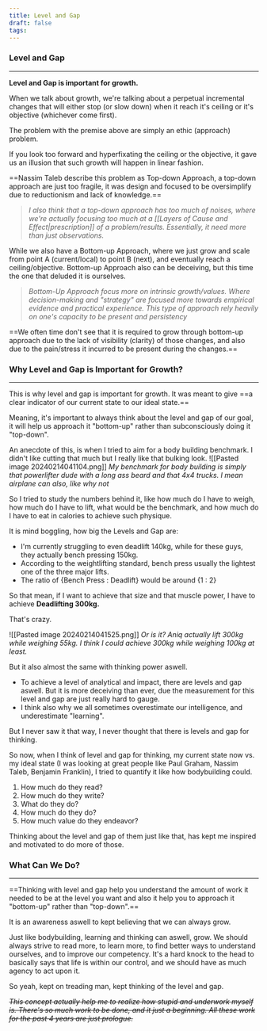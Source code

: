 ```yaml
---
title: Level and Gap
draft: false
tags:
---
```

### Level and Gap
-------
**Level and Gap is important for growth.**

When we talk about growth, we're talking about a perpetual incremental changes that will either stop (or slow down) when it reach it's ceiling or it's objective (whichever come first).

The problem with the premise above are simply an ethic (approach) problem.

If you look too forward and hyperfixating the ceiling or the objective, it gave us an illusion that such growth will happen in linear fashion. 

==Nassim Taleb describe this problem as Top-down Approach, a top-down approach are just too fragile, it was design and focused to be oversimplify due to reductionism and lack of knowledge.==

> *I also think that a top-down approach has too much of noises, where we're actually focusing too much at a [[Layers of Cause and Effect|prescription]] of a problem/results. Essentially, it need more than just observations.*

While we also have a Bottom-up Approach, where we just grow and scale from point A (current/local) to point B (next), and eventually reach a ceiling/objective. Bottom-up Approach also can be deceiving, but this time the one that deluded it is ourselves. 

> *Bottom-Up Approach focus more on intrinsic growth/values. Where decision-making and "strategy" are focused more towards empirical evidence and practical experience. This type of approach rely heavily on one's capacity to be present and persistency*

==We often time don't see that it is required to grow through bottom-up approach due to the lack of visibility (clarity) of those changes, and also due to the pain/stress it incurred to be present during the changes.==

### Why Level and Gap is Important for Growth?
------
This is why level and gap is important for growth. It was meant to give ==a clear indicator of our current state to our ideal state.== 

Meaning, it's important to always think about the level and gap of our goal, it will help us approach it "bottom-up" rather than subconsciously doing it "top-down".

An anecdote of this, is when I tried to aim for a body building benchmark. I didn't like cutting that much but I really like that bulking look. 
![[Pasted image 20240214041104.png]]
*My benchmark for body building is simply that powerlifter dude with a long ass beard and that 4x4 trucks. I mean airplane can also, like why not*

So I tried to study the numbers behind it, like how much do I have to weigh, how much do I have to lift, what would be the benchmark, and how much do I have to eat in calories to achieve such physique.

It is mind boggling, how big the Levels and Gap are:
- I'm currently struggling to even deadlift 140kg, while for these guys, they actually bench pressing 150kg. 
- According to the weightlifting standard, bench press usually the lightest one of the three major lifts. 
- The ratio of {Bench Press : Deadlift} would be around {1 : 2}

 So that mean, if I want to achieve that size and that muscle power, I have to achieve **Deadlifting 300kg.**

That's crazy.

![[Pasted image 20240214041525.png]]
*Or is it? Aniq actually lift 300kg while weighing 55kg. I think I could achieve 300kg while weighing 100kg at least.*

But it also almost the same with thinking power aswell. 
- To achieve a level of analytical and impact, there are levels and gap aswell. But it is more deceiving than ever, due the measurement for this level and gap are just really hard to gauge. 
- I think also why we all sometimes overestimate our intelligence, and underestimate "learning".

But I never saw it that way, I never thought that there is levels and gap for thinking.

So now, when I think of level and gap for thinking, my current state now vs. my ideal state (I was looking at great people like Paul Graham, Nassim Taleb, Benjamin Franklin), I tried to quantify it like how bodybuilding could. 

1. How much do they read?
2. How much do they write?
3. What do they do?
4. How much do they do?
5. How much value do they endeavor?

Thinking about the level and gap of them just like that, has kept me inspired and motivated to do more of those. 

### What Can We Do?
-----
==Thinking with level and gap help you understand the amount of work it needed to be at the level you want and also it help you to approach it "bottom-up" rather than "top-down".== 

It is an awareness aswell to kept believing that we can always grow.

Just like bodybuilding, learning and thinking can aswell, grow. We should always strive to read more, to learn more, to find better ways to understand ourselves, and to improve our competency. It's a hard knock to the head to basically says that life is within our control, and we should have as much agency to act upon it.

So yeah, kept on treading man, kept thinking of the level and gap.

~~*This concept actually help me to realize how stupid and underwork myself is. There's so much work to be done, and it just a beginning. All these work for the past 4 years are just prologue.*~~ 